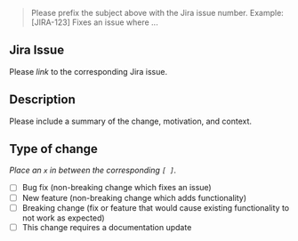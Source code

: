 > Please prefix the subject above with the Jira issue number. Example:
> [JIRA-123] Fixes an issue where ...

## Jira Issue

Please *link* to the corresponding Jira issue.

## Description

Please include a summary of the change, motivation, and context.

## Type of change
_Place an `x` in between the corresponding `[ ]`._

- [ ] Bug fix (non-breaking change which fixes an issue)
- [ ] New feature (non-breaking change which adds functionality)
- [ ] Breaking change (fix or feature that would cause existing functionality to not work as expected)
- [ ] This change requires a documentation update
